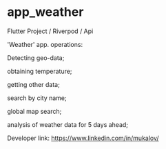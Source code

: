 # app_weather

Flutter Project / Riverpod / Api

'Weather' app.
operations:

Detecting geo-data;

obtaining temperature;

getting other data;

search by city name;

global map search;

analysis of weather data for 5 days ahead; 

Developer link: https://www.linkedin.com/in/mukalov/
